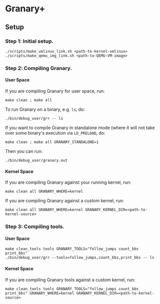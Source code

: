 Granary+
========

Setup
-----

### Step 1: Initial setup.

```basemake
./scripts/make_vmlinux_link.sh <path-to-kernel-vmlinux>
./scripts/make_qemu_img_link.sh <path-to-QEMU-VM-image>
```

### Step 2: Compiling Granary.
#### User Space
If you are compiling Granary for user space, run:

```basemake
make clean ; make all
```

To run Granary on a binary, e.g. `ls`, do:

```basemake
./bin/debug_user/grr -- ls
```

If you want to compile Granary in standalone mode (where it will not take over
some binary's execution via `LD_PRELOAD`, do:

```basemake
make clean ; make all GRANARY_STANDALONE=1
```

Then you can run:

```basemake
./bin/debug_user/granary.out
```

#### Kernel Space

If you are compiling Granary against your running kernel, run:

```basemake
make clean all GRANARY_WHERE=kernel
```

If you are compiling Granary against a custom kernel, run:

```basemake
make clean all GRANARY_WHERE=kernel GRANARY_KERNEL_DIR=<path-to-kernel-source>
```

### Step 3: Compiling tools.
#### User Space

```basemake
make clean_tools tools GRANARY_TOOLS="follow_jumps count_bbs print_bbs"
./bin/debug_user/grr --tools=follow_jumps,count_bbs,print_bbs -- ls
```

#### Kernel Space

If you are compiling Granary tools against a custom kernel, run:

```basemake
make clean_tools tools GRANARY_TOOLS="follow_jumps count_bbs print_bbs" GRANARY_WHERE=kernel GRANARY_KERNEL_DIR=<path-to-kernel-source>
```
